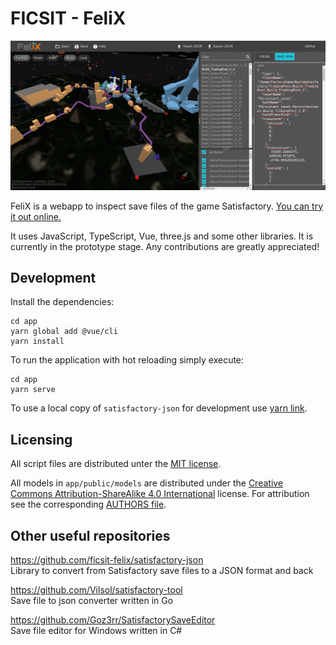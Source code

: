 # FICSIT - FeliX

![Screenshot of FeliX](app/public/screenshot.png)

FeliX is a webapp to inspect save files of the game Satisfactory. [You can try it out online.](https://ficsit-felix.web.app/)

It uses JavaScript, TypeScript, Vue, three.js and some other libraries. It is currently in the prototype stage. Any contributions are greatly appreciated!

## Development

Install the dependencies:

```
cd app
yarn global add @vue/cli
yarn install
```

To run the application with hot reloading simply execute:

```
cd app
yarn serve
```

To use a local copy of `satisfactory-json` for development use [yarn link](https://yarnpkg.com/lang/en/docs/cli/link/).

## Licensing

All script files are distributed unter the [MIT license](LICENSE).

All models in `app/public/models` are distributed under the [Creative Commons Attribution-ShareAlike 4.0 International](https://creativecommons.org/licenses/by-sa/4.0/) license. For attribution see the corresponding [AUTHORS file](app/public/models/AUTHORS).

## Other useful repositories

https://github.com/ficsit-felix/satisfactory-json  
Library to convert from Satisfactory save files to a JSON format and back

https://github.com/Vilsol/satisfactory-tool  
Save file to json converter written in Go

https://github.com/Goz3rr/SatisfactorySaveEditor  
Save file editor for Windows written in C#
